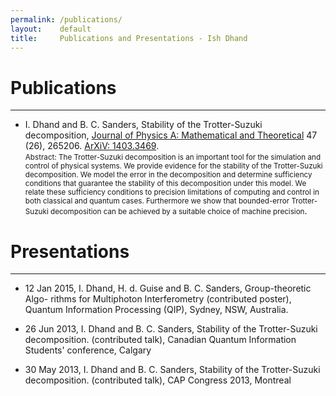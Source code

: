```yaml
---
permalink: /publications/
layout:    default
title:     Publications and Presentations - Ish Dhand
---
```


# Publications
------------------
* I. Dhand and B. C. Sanders, Stability of the Trotter-Suzuki decomposition,
[Journal of Physics A: Mathematical and Theoretical](http://iopscience.iop.org/1751-8121/47/26/265206/) 47 (26), 265206.  [ArXiV: 1403.3469](http://arxiv.org/abs/1403.3469).  
  <Small>Abstract: The Trotter-Suzuki decomposition is an important tool for the simulation and control of physical systems. We provide evidence for the stability of the Trotter-Suzuki decomposition. We model the error in the decomposition and determine sufficiency conditions that guarantee the stability of this decomposition under this model. We relate these sufficiency conditions to precision limitations of computing and control in both classical and quantum cases. Furthermore we show that bounded-error Trotter-Suzuki decomposition can be achieved by a suitable choice of machine precision</Small>.



# Presentations
------------------

* 12 Jan 2015, I. Dhand, H. d. Guise and B. C. Sanders, Group-theoretic Algo- rithms for Multiphoton Interferometry (contributed poster), Quantum Information Processing (QIP), Sydney, NSW, Australia. 

* 26 Jun 2013, I. Dhand and B. C. Sanders, Stability of the Trotter-Suzuki decomposition. (contributed talk), Canadian Quantum Information Students' conference, Calgary

* 30 May 2013, I. Dhand and B. C. Sanders, Stability of the Trotter-Suzuki decomposition. (contributed talk), CAP Congress 2013, Montreal
